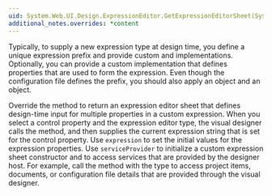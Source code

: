 ```yaml
---
uid: System.Web.UI.Design.ExpressionEditor.GetExpressionEditorSheet(System.String,System.IServiceProvider)
additional_notes.overrides: *content
---
```


<p>Typically, to supply a new expression type at design time, you define a unique expression prefix and provide custom <xref href="System.Web.Compilation.ExpressionBuilder"></xref> and <xref href="System.Web.UI.Design.ExpressionEditor"></xref> implementations. Optionally, you can provide a custom <xref href="System.Web.UI.Design.ExpressionEditorSheet"></xref> implementation that defines properties that are used to form the expression. Even though the configuration file defines the prefix, you should also apply an <xref href="System.Web.Compilation.ExpressionPrefixAttribute"></xref> object and an <xref href="System.Web.Compilation.ExpressionEditorAttribute"></xref> object.  
  
 Override the <xref href="System.Web.UI.Design.ExpressionEditor.GetExpressionEditorSheet(System.String,System.IServiceProvider)"></xref> method to return an expression editor sheet that defines design-time input for multiple properties in a custom expression. When you select a control property and the expression editor type, the visual designer calls the <xref href="System.Web.UI.Design.ExpressionEditor.GetExpressionEditorSheet(System.String,System.IServiceProvider)"></xref> method, and then supplies the current expression string that is set for the control property. Use <code>expression</code> to set the initial values for the expression properties. Use <code>serviceProvider</code> to initialize a custom expression sheet constructor and to access services that are provided by the designer host. For example, call the <xref href="System.IServiceProvider.GetService(System.Type)"></xref> method with the <xref href="System.Web.UI.Design.IWebApplication"></xref> type to access project items, documents, or configuration file details that are provided through the visual designer.</p>


